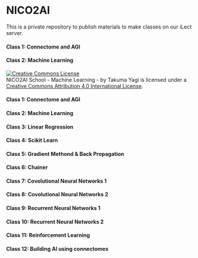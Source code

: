 # NICO2AI
This is a private repository to publish materials to make classes on our iLect server.
#### Class 1: Connectome and AGI
#### Class 2: Machine Learning 
<a rel="license" href="http://creativecommons.org/licenses/by/4.0/"><img alt="Creative Commons License" style="border-width:0" src="https://i.creativecommons.org/l/by/4.0/88x31.png" /></a><br /><span xmlns:dct="http://purl.org/dc/terms/" property="dct:title">NICO2AI School - Machine Learning -</span> by <span xmlns:cc="http://creativecommons.org/ns#" property="cc:attributionName">Takuma Yagi</span> is licensed under a <a rel="license" href="http://creativecommons.org/licenses/by/4.0/">Creative Commons Attribution 4.0 International License</a>.


#### Class 1: Connectome and AGI
#### Class 2: Machine Learning 
#### Class 3: Linear Regression
#### Class 4: Scikit Learn
#### Class 5: Gradient Methond & Back Propagation
#### Class 6: Chainer
#### Class 7: Covolutional Neural Networks 1
#### Class 8: Covolutional Neural Networks 2
#### Class 9: Recurrent Neural Networks 1
#### Class 10: Recurrent Neural Networks 2
#### Class 11: Reinforcement Learning
#### Class 12: Building AI using connectomes
